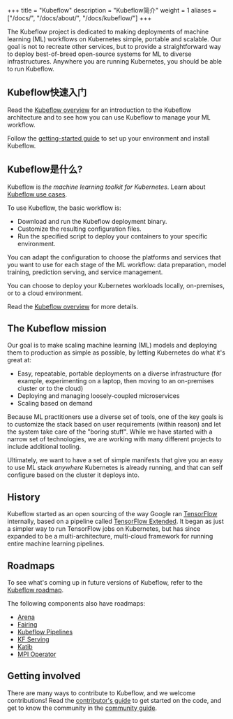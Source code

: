 +++
title = "Kubeflow"
description = "Kubeflow简介"
weight = 1
aliases = ["/docs/", "/docs/about/", "/docs/kubeflow/"]
+++

The Kubeflow project is dedicated to making deployments of machine learning (ML) 
workflows on Kubernetes simple, portable and scalable. Our goal is not to 
recreate other services, but to provide a straightforward way to deploy 
best-of-breed open-source systems for ML to diverse infrastructures. Anywhere 
you are running Kubernetes, you should be able to run Kubeflow.

## Kubeflow快速入门

Read the [Kubeflow overview](/docs/started/kubeflow-overview/) for an
introduction to the Kubeflow architecture and to see how you can use Kubeflow
to manage your ML workflow.

Follow the [getting-started guide](/docs/started/getting-started/) to set up
your environment and install Kubeflow.

## Kubeflow是什么?  

Kubeflow is *the machine learning toolkit for Kubernetes*. Learn about [Kubeflow use cases](/docs/about/use-cases/).

To use Kubeflow, the basic workflow is:

* Download and run the Kubeflow deployment binary.
* Customize the resulting configuration files.
* Run the specified script to deploy your containers to your specific
  environment.

You can adapt the configuration to choose the platforms and services that you 
want to use for each stage of the ML workflow: data preparation, model training,
prediction serving, and service management.

You can choose to deploy your Kubernetes workloads locally, on-premises, or to 
a cloud environment.

Read the [Kubeflow overview](/docs/started/kubeflow-overview/) for more details.

## The Kubeflow mission

Our goal is to make scaling machine learning (ML) models and deploying them to
production as simple as possible, by letting Kubernetes do what it's great at:

  * Easy, repeatable, portable deployments on a diverse infrastructure
    (for example, experimenting on a laptop, then moving to an on-premises
    cluster or to the cloud)
  * Deploying and managing loosely-coupled microservices
  * Scaling based on demand

Because ML practitioners use a diverse set of tools, one of the key goals is to
customize the stack based on user requirements (within reason) and let the
system take care of the "boring stuff". While we have started with a narrow set
of technologies, we are working with many different projects to include 
additional tooling.

Ultimately, we want to have a set of simple manifests that give you an easy to 
use ML stack _anywhere_ Kubernetes is already running, and that can self 
configure based on the cluster it deploys into.

## History

Kubeflow started as an open sourcing of the way Google ran [TensorFlow](https://www.tensorflow.org/) internally, based on a pipeline called [TensorFlow Extended](https://www.tensorflow.org/tfx/). It began as just a simpler way to run TensorFlow jobs on Kubernetes, but has since expanded to be a multi-architecture, multi-cloud framework for running entire machine learning pipelines.

## Roadmaps

To see what's coming up in future versions of Kubeflow, refer to the [Kubeflow roadmap](https://github.com/kubeflow/kubeflow/blob/master/ROADMAP.md).

The following components also have roadmaps:

* [Arena](https://github.com/kubeflow/arena/blob/master/ROADMAP.md)
* [Fairing](https://github.com/kubeflow/fairing/blob/master/roadmap.md)
* [Kubeflow Pipelines](https://github.com/kubeflow/pipelines/blob/master/ROADMAP.md)
* [KF Serving](https://github.com/kubeflow/kfserving/blob/master/ROADMAP.md)
* [Katib](https://github.com/kubeflow/katib/blob/master/ROADMAP.md)
* [MPI Operator](https://github.com/kubeflow/mpi-operator/blob/master/ROADMAP.md)

## Getting involved

There are many ways to contribute to Kubeflow, and we welcome contributions! 
Read the [contributor's guide](/docs/about/contributing) to get started on the 
code, and get to know the community in the 
[community guide](/docs/about/community).
